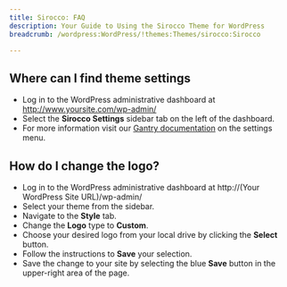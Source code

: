 ```yaml
---
title: Sirocco: FAQ
description: Your Guide to Using the Sirocco Theme for WordPress
breadcrumb: /wordpress:WordPress/!themes:Themes/sirocco:Sirocco

---
```


Where can I find theme settings
-----
* Log in to the WordPress administrative dashboard at http://www.yoursite.com/wp-admin/
* Select the **Sirocco Settings** sidebar tab on the left of the dashboard.
* For more information visit our [Gantry documentation](http://docs.gantry.org/gantry4/configure) on the settings menu.

How do I change the logo?
-----

* Log in to the WordPress administrative dashboard at http://(Your WordPress Site URL)/wp-admin/
* Select your theme from the sidebar.
* Navigate to the **Style** tab.
* Change the **Logo** type to **Custom**.
* Choose your desired logo from your local drive by clicking the **Select** button.
* Follow the instructions to **Save** your selection.
* Save the change to your site by selecting the blue **Save** button in the upper-right area of the page.
